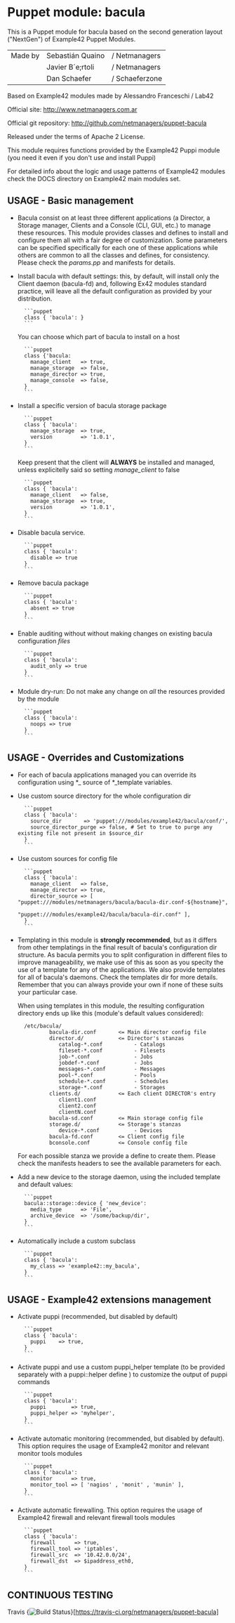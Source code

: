 # Puppet module: bacula

This is a Puppet module for bacula based on the second generation layout ("NextGen") of Example42 Puppet Modules.

<table>
  <tr>
    <td>Made by</td>
    <td>Sebastián Quaino</td>
    <td>/ Netmanagers</td>
  </tr>
  <tr>
    <td></td>
    <td>Javier B&acutee;rtoli</td>
    <td>/ Netmanagers</td>
  </tr>
  <tr>
    <td></td>
    <td>Dan Schaefer</td>
    <td>/ Schaeferzone</td>
  </tr>
</table>

Based on Example42 modules made by Alessandro Franceschi / Lab42

Official site: http://www.netmanagers.com.ar

Official git repository: http://github.com/netmanagers/puppet-bacula

Released under the terms of Apache 2 License.

This module requires functions provided by the Example42 Puppi module (you need it even if you don't
use and install Puppi)

For detailed info about the logic and usage patterns of Example42 modules check the DOCS directory
on Example42 main modules set.


## USAGE - Basic management

* Bacula consist on at least three different applications (a Director, a Storage manager, Clients and
  a Console (CLI, GUI, etc.) to manage these resources. This module provides classes and defines to 
  install and configure them all with a fair degree of customization. Some parameters can be specified
  specifically for each one of these applications while others are common to all the classes and
  defines, for consistency. Please check the *params.pp* and manifests for details.

* Install bacula with default settings: this, by default, will install only the Client daemon
  (bacula-fd) and, following Ex42 modules standard practice, will leave all the default configuration
  as provided by your distribution.

        ```puppet
        class { 'bacula': }
        ```

  You can choose which part of bacula to install on a host

        ```puppet
        class {'bacula:
          manage_client   => true,
          manage_storage  => false,
          manage_director => true,
          manage_console  => false,
        }
        ```

* Install a specific version of bacula storage package

        ```puppet
        class { 'bacula':
          manage_storage  => true,
          version         => '1.0.1',
        }
        ```

  Keep present that the client will **ALWAYS** be installed and managed, unless explicitelly said so
  setting *manage_client* to false

        ```puppet
        class { 'bacula':
          manage_client   => false,
          manage_storage  => true,
          version         => '1.0.1',
        }
        ```

* Disable bacula service.

        ```puppet
        class { 'bacula':
          disable => true
        }
        ```

* Remove bacula package

        ```puppet
        class { 'bacula':
          absent => true
        }
        ```

* Enable auditing without without making changes on existing bacula configuration *files*

        ```puppet
        class { 'bacula':
          audit_only => true
        }
        ```

* Module dry-run: Do not make any change on *all* the resources provided by the module

        ```puppet
        class { 'bacula':
          noops => true
        }
        ```


## USAGE - Overrides and Customizations

* For each of bacula applications managed you can override its configuration using \*_ source of
  \*_template variables.

* Use custom source directory for the whole configuration dir

        ```puppet
        class { 'bacula':
          source_dir       => 'puppet:///modules/example42/bacula/conf/',
          source_director_purge => false, # Set to true to purge any existing file not present in $source_dir
        }
        ```

* Use custom sources for config file 

        ```puppet
        class { 'bacula':
          manage_client   => false,
          manage_director => true,
          director_source => [ "puppet:///modules/netmanagers/bacula/bacula-dir.conf-${hostname}",
                               "puppet:///modules/example42/bacula/bacula-dir.conf" ], 
        }
        ```

* Templating in this module is **strongly recommended**, but as it differs from other templatings
  in the final result of bacula's configuration dir structure. As bacula permits you to split
  configuration in different files to improve manageability, we make use of this as soon as you
  specity the use of a template for any of the applications. We also provide templates for all of
  bacula's daemons. Check the templates dir for more details. Remember that you can always provide
  your own if none of these suits your particular case.

  When using templates in this module, the resulting configuration directory ends up like this
  (module's default values considered):

        /etc/bacula/
                bacula-dir.conf       <= Main director config file
                director.d/           <= Director's stanzas
                   catalog-*.conf          - Catalogs
                   fileset-*.conf          - Filesets
                   job-*.conf              - Jobs 
                   jobdef-*.conf           - Jobs 
                   messages-*.conf         - Messages
                   pool-*.conf             - Pools
                   schedule-*.conf         - Schedules
                   storage-*.conf          - Storages
                clients.d/            <= Each client DIRECTOR's entry
                   client1.conf
                   client2.conf
                   clientN.conf
                bacula-sd.conf        <= Main storage config file
                storage.d/            <= Storage's stanzas
                   device-*.conf           - Devices
                bacula-fd.conf        <= Client config file
                bconsole.conf         <= Console config file

  For each possible stanza we provide a define to create them. Please check the manifests headers
  to see the available parameters for each.

* Add a new device to the storage daemon, using the included template and default values:

        ```puppet
        bacula::storage::device { 'new_device':
          media_type      => 'File',
          archive_device  => '/some/backup/dir',
        }
        ```

* Automatically include a custom subclass

        ```puppet
        class { 'bacula':
          my_class => 'example42::my_bacula',
        }
        ```


## USAGE - Example42 extensions management 
* Activate puppi (recommended, but disabled by default)

        ```puppet
        class { 'bacula':
          puppi    => true,
        }
        ```

* Activate puppi and use a custom puppi_helper template (to be provided separately with a puppi::helper define ) to customize the output of puppi commands 

        ```puppet
        class { 'bacula':
          puppi        => true,
          puppi_helper => 'myhelper', 
        }
        ```

* Activate automatic monitoring (recommended, but disabled by default). This option requires the usage of Example42 monitor and relevant monitor tools modules

        ```puppet
        class { 'bacula':
          monitor      => true,
          monitor_tool => [ 'nagios' , 'monit' , 'munin' ],
        }
        ```

* Activate automatic firewalling. This option requires the usage of Example42 firewall and relevant firewall tools modules

        ```puppet
        class { 'bacula':       
          firewall      => true,
          firewall_tool => 'iptables',
          firewall_src  => '10.42.0.0/24',
          firewall_dst  => $ipaddress_eth0,
        }
        ```


## CONTINUOUS TESTING

Travis {<img src="https://travis-ci.org/netmanagers/puppet-bacula.png?branch=master" alt="Build Status" />}[https://travis-ci.org/netmanagers/puppet-bacula]

